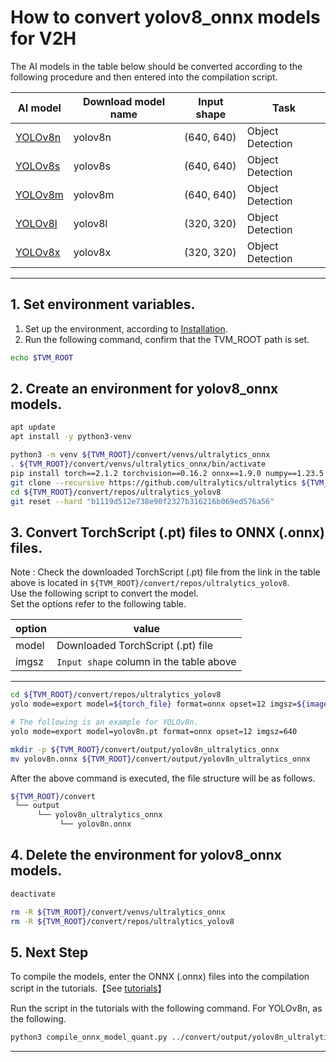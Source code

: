 # How to convert yolov8_onnx models for V2H
<!-- Below is a list of AI models supported by this manual. -->
The AI models in the table below should be converted according to the following procedure and then entered into the compilation script.

| AI model                                                                                                                                     | Download model name             |Input shape    | Task              |
|----------------------------------------------------------------------------------------------------------------------------------------------|---------------------------------|---------------|-------------------|
| [YOLOv8n](https://github.com/ultralytics/assets/releases/download/v0.0.0/yolov8n.pt)                                                           |yolov8n                          |(640, 640)     | Object Detection    |
| [YOLOv8s](https://github.com/ultralytics/assets/releases/download/v0.0.0/yolov8s.pt)                                                           |yolov8s                          |(640, 640)     | Object Detection    |
| [YOLOv8m](https://github.com/ultralytics/assets/releases/download/v0.0.0/yolov8m.pt)                                                           |yolov8m                          |(640, 640)     | Object Detection    |
| [YOLOv8l](https://github.com/ultralytics/assets/releases/download/v0.0.0/yolov8l.pt)                                                           |yolov8l                          |(320, 320)     | Object Detection    |
| [YOLOv8x](https://github.com/ultralytics/assets/releases/download/v0.0.0/yolov8x.pt)                                                           |yolov8x                          |(320, 320)     | Object Detection    |
---

## 1. Set environment variables.

1. Set up the environment, according to [Installation](../../../setup/SetupV2H.md).  
2. Run the following command, confirm that the TVM_ROOT path is set.

```sh
echo $TVM_ROOT
```

## 2. Create an environment for yolov8_onnx models.

```sh
apt update
apt install -y python3-venv 

python3 -m venv ${TVM_ROOT}/convert/venvs/ultralytics_onnx
. ${TVM_ROOT}/convert/venvs/ultralytics_onnx/bin/activate
pip install torch==2.1.2 torchvision==0.16.2 onnx==1.9.0 numpy==1.23.5 matplotlib==3.2.2 pandas==1.3.3 protobuf==3.20.* ultralytics==8.0.104
git clone --recursive https://github.com/ultralytics/ultralytics ${TVM_ROOT}/convert/repos/ultralytics_yolov8
cd ${TVM_ROOT}/convert/repos/ultralytics_yolov8
git reset --hard "b1119d512e738e90f2327b316216b069ed576a56"
```

## 3. Convert TorchScript (.pt) files to ONNX (.onnx) files.

Note : Check the downloaded TorchScript (.pt) file from the link in the table above is located in `${TVM_ROOT}/convert/repos/ultralytics_yolov8`.\
Use the following script to convert the model. \
Set the options refer to the following table.

|option    |value                                  |
|----------|---------------------------------------|
|model     |Downloaded TorchScript (.pt) file      |
|imgsz     |`Input shape` column in the table above|
---

```sh
cd ${TVM_ROOT}/convert/repos/ultralytics_yolov8
yolo mode=export model=${torch_file} format=onnx opset=12 imgsz=${image_size}

# The following is an example for YOLOv8n.
yolo mode=export model=yolov8n.pt format=onnx opset=12 imgsz=640

mkdir -p ${TVM_ROOT}/convert/output/yolov8n_ultralytics_onnx
mv yolov8n.onnx ${TVM_ROOT}/convert/output/yolov8n_ultralytics_onnx
```

After the above command is executed, the file structure will be as follows.

```sh
${TVM_ROOT}/convert
 └── output
      └── yolov8n_ultralytics_onnx
           └── yolov8n.onnx
```

## 4. Delete the environment for yolov8_onnx models.

```sh
deactivate

rm -R ${TVM_ROOT}/convert/venvs/ultralytics_onnx
rm -R ${TVM_ROOT}/convert/repos/ultralytics_yolov8
```

## 5. Next Step
To compile the models, enter the ONNX (.onnx) files into the compilation script in the tutorials.【See [tutorials](../../../tutorials/)】

Run the script in the tutorials with the following command. For YOLOv8n, as the following.

```sh
python3 compile_onnx_model_quant.py ../convert/output/yolov8n_ultralytics_onnx/yolov8n.onnx -o yolov8n_onnx -t $SDK -d $TRANSLATOR -c $QUANTIZER --images $TRANSLATOR/../GettingStarted/tutorials/calibrate_sample/ -v 100
```

----